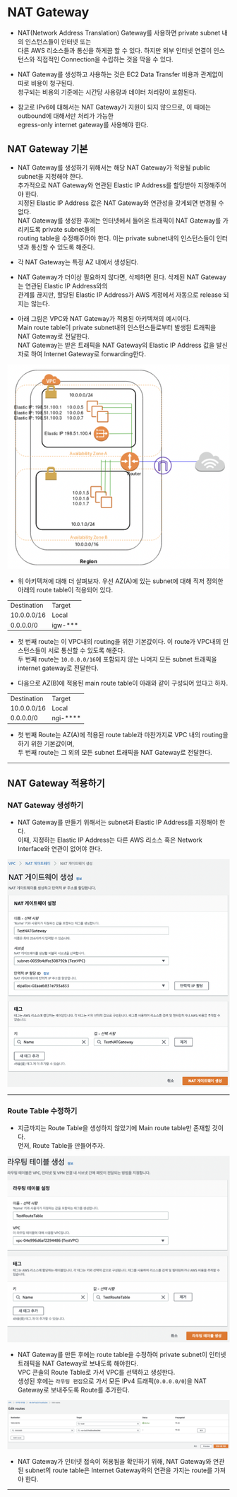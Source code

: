 # NAT Gateway

- NAT(Network Address Translation) Gateway를 사용하면 private subnet 내의 인스턴스들이 인터넷 또는  
  다른 AWS 리소스들과 통신을 하게끔 할 수 있다. 하지만 외부 인터넷 연결이 인스턴스와 직접적인 Connection을 수립하는 것을 막을 수 있다.

- NAT Gateway를 생성하고 사용하는 것은 EC2 Data Transfer 비용과 관계없이 따로 비용이 청구된다.  
  청구되는 비용의 기준에는 시간당 사용량과 데이터 처리량이 포함된다.

- 참고로 IPv6에 대해서는 NAT Gateway가 지원이 되지 않으므로, 이 때에는 outbound에 대해서만 처리가 가능한  
  egress-only internet gateway를 사용해야 한다.

<h2>NAT Gateway 기본</h2>

- NAT Gateway를 생성하기 위해서는 해당 NAT Gateway가 적용될 public subnet을 지정해야 한다.  
  추가적으로 NAT Gateway와 연관된 Elastic IP Address를 할당받아 지정해주어야 한다.  
  지정된 Elastic IP Address 값은 NAT Gateway와 연관성을 갖게되면 변경될 수 없다.  
  NAT Gateway를 생성한 후에는 인터넷에서 들어온 트래픽이 NAT Gateway를 가리키도록 private subnet들의  
  routing table을 수정해주어야 한다. 이는 private subnet내의 인스턴스들이 인터넷과 통신할 수 있도록 해준다.

- 각 NAT Gateway는 특정 AZ 내에서 생성된다.

- NAT Gateway가 더이상 필요하지 않다면, 삭제하면 된다. 삭제된 NAT Gateway는 연관된 Elastic IP Address와의  
  관계를 끊지만, 할당된 Elastic IP Address가 AWS 계정에서 자동으로 release 되지는 않는다.

- 아래 그림은 VPC와 NAT Gateway가 적용된 아키텍쳐의 예시이다.  
  Main route table이 private subnet내의 인스턴스들로부터 발생된 트래픽을 NAT Gateway로 전달한다.  
  NAT Gateway는 받은 트래픽을 NAT Gateway의 Elastic IP Address 값을 발신자로 하여 Internet Gateway로 forwarding한다.

![picture 8](../../../images/f183f8836eaf995c080da3f2687cc4a93b5e2296bdf218b5e1b9b226ee85775e.png)

- 위 아키텍쳐에 대해 더 살펴보자. 우선 AZ(A)에 있는 subnet에 대해 직저 정의한 아래의 route table이 적용되어 있다.

<table>
    <tr>
        <td>Destination</td>
        <td>Target</td>
    </tr>
    <tr>
        <td>10.0.0.0/16</td>
        <td>Local</td>
    </tr>
    <tr>
        <td>0.0.0.0/0</td>
        <td>igw-***</td>
    </tr>
</table>

- 첫 번째 route는 이 VPC내의 routing을 위한 기본값이다. 이 route가 VPC내의 인스턴스들이 서로 통신할 수 있도록 해준다.  
  두 번째 route는 `10.0.0.0/16`에 포함되지 않는 나머지 모든 subnet 트래픽을 internet gateway로 전달한다.

- 다음으로 AZ(B)에 적용된 main route table이 아래와 같이 구성되어 있다고 하자.

<table>
    <tr>
        <td>Destination</td>
        <td>Target</td>
    </tr>
    <tr>
        <td>10.0.0.0/16</td>
        <td>Local</td>
    </tr>
    <tr>
        <td>0.0.0.0/0</td>
        <td>ngi-****</td>
    </tr>
</table>

- 첫 번째 Route는 AZ(A)에 적용된 route table과 마찬가지로 VPC 내의 routing을 하기 위한 기본값이며,  
  두 번째 route는 그 외의 모든 subnet 트래픽을 NAT Gateway로 전달한다.

<hr/>

<h2>NAT Gateway 적용하기</h2>

<h3>NAT Gateway 생성하기</h3>

- NAT Gateway를 만들기 위해서는 subnet과 Elastic IP Address를 지정해야 한다.  
  이때, 지정하는 Elastic IP Address는 다른 AWS 리소스 혹은 Network Interface와 연관이 없어야 한다.

![picture 9](../../../images/1547f4ed6f4474c5aec576c388e1a1c79aac9b6c5ad0439c2ed42d51b490742f.png)

<hr/>

<h3>Route Table 수정하기</h3>

- 지금까지는 Route Table을 생성하지 않았기에 Main route table만 존재할 것이다.  
  먼저, Route Table을 만들어주자.

![picture 12](../../../images/1f0b761357f8cf248c452dcf8457bcee6521fefaf6a7ad1d8f2d2fce79324941.png)

- NAT Gateway를 만든 후에는 route table을 수정하여 private subnet이 인터넷 트래픽을 NAT Gateway로 보내도록 해야한다.  
  VPC 콘솔의 Route Table로 가서 VPC를 선택하고 생성한다.  
  생성된 후에는 `라우팅 편집`으로 가서 모든 IPv4 트래픽(`0.0.0.0/0`)을 NAT Gateway로 보내주도록 Route를 추가한다.

![picture 10](../../../images/99a95a4e9ac7cee845e62ee9ab56a3588b89c82c2cc006c11fa32fc52260eadd.png)

- NAT Gateway가 인터넷 접속이 허용됨을 확인하기 위해, NAT Gateway와 연관된 subnet의 route table은 Internet Gateway와의 연관을 가지는 route를 가져야 한다.
<hr/>

